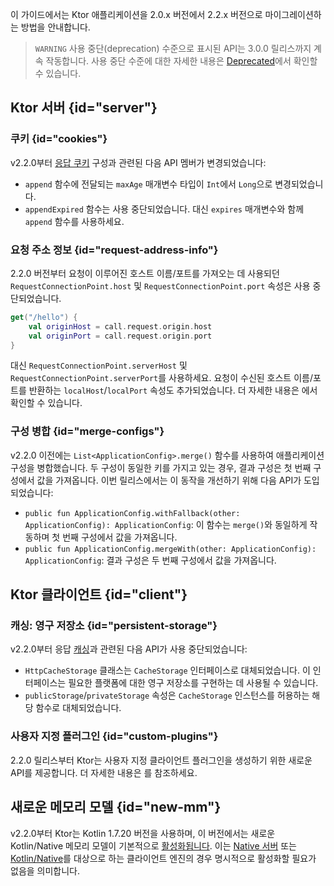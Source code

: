 [//]: # (title: 2.0.x에서 2.2.x로 마이그레이션하기)

<show-structure for="chapter" depth="2"/>

이 가이드에서는 Ktor 애플리케이션을 2.0.x 버전에서 2.2.x 버전으로 마이그레이션하는 방법을 안내합니다.

> `WARNING` 사용 중단(deprecation) 수준으로 표시된 API는 3.0.0 릴리스까지 계속 작동합니다.
> 사용 중단 수준에 대한 자세한 내용은 [Deprecated](https://kotlinlang.org/api/latest/jvm/stdlib/kotlin/-deprecated/)에서 확인할 수 있습니다.

## Ktor 서버 {id="server"}

### 쿠키 {id="cookies"}
v2.2.0부터 [응답 쿠키](server-responses.md#cookies) 구성과 관련된 다음 API 멤버가 변경되었습니다:
- `append` 함수에 전달되는 `maxAge` 매개변수 타입이 `Int`에서 `Long`으로 변경되었습니다.
- `appendExpired` 함수는 사용 중단되었습니다. 대신 `expires` 매개변수와 함께 `append` 함수를 사용하세요.

### 요청 주소 정보 {id="request-address-info"}

2.2.0 버전부터 요청이 이루어진 호스트 이름/포트를 가져오는 데 사용되던 `RequestConnectionPoint.host` 및 `RequestConnectionPoint.port` 속성은 사용 중단되었습니다.

```kotlin
get("/hello") {
    val originHost = call.request.origin.host
    val originPort = call.request.origin.port
}

```

대신 `RequestConnectionPoint.serverHost` 및 `RequestConnectionPoint.serverPort`를 사용하세요.
요청이 수신된 호스트 이름/포트를 반환하는 `localHost`/`localPort` 속성도 추가되었습니다. 더 자세한 내용은 [](server-forward-headers.md#original-request-information)에서 확인할 수 있습니다.

### 구성 병합 {id="merge-configs"}
v2.2.0 이전에는 `List<ApplicationConfig>.merge()` 함수를 사용하여 애플리케이션 구성을 병합했습니다.
두 구성이 동일한 키를 가지고 있는 경우, 결과 구성은 첫 번째 구성에서 값을 가져옵니다.
이번 릴리스에서는 이 동작을 개선하기 위해 다음 API가 도입되었습니다:
- `public fun ApplicationConfig.withFallback(other: ApplicationConfig): ApplicationConfig`: 이 함수는 `merge()`와 동일하게 작동하며 첫 번째 구성에서 값을 가져옵니다.
- `public fun ApplicationConfig.mergeWith(other: ApplicationConfig): ApplicationConfig`: 결과 구성은 두 번째 구성에서 값을 가져옵니다.

## Ktor 클라이언트 {id="client"}

### 캐싱: 영구 저장소 {id="persistent-storage"}

v2.2.0부터 응답 [캐싱](client-caching.md)과 관련된 다음 API가 사용 중단되었습니다:
- `HttpCacheStorage` 클래스는 `CacheStorage` 인터페이스로 대체되었습니다. 이 인터페이스는 필요한 플랫폼에 대한 영구 저장소를 구현하는 데 사용될 수 있습니다.
- `publicStorage`/`privateStorage` 속성은 `CacheStorage` 인스턴스를 허용하는 해당 함수로 대체되었습니다.

### 사용자 지정 플러그인 {id="custom-plugins"}

2.2.0 릴리스부터 Ktor는 사용자 지정 클라이언트 플러그인을 생성하기 위한 새로운 API를 제공합니다. 더 자세한 내용은 [](client-custom-plugins.md)를 참조하세요.

## 새로운 메모리 모델 {id="new-mm"}

v2.2.0부터 Ktor는 Kotlin 1.7.20 버전을 사용하며, 이 버전에서는 새로운 Kotlin/Native 메모리 모델이 기본적으로 [활성화됩니다](https://kotlinlang.org/docs/whatsnew1720.html#the-new-kotlin-native-memory-manager-enabled-by-default).
이는 [Native 서버](server-native.md) 또는 [Kotlin/Native](client-engines.md#native)를 대상으로 하는 클라이언트 엔진의 경우 명시적으로 활성화할 필요가 없음을 의미합니다.